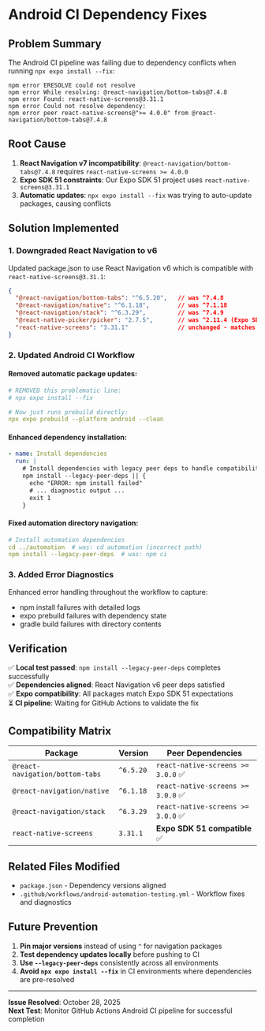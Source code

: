 # Android CI Dependency Fixes

## Problem Summary

The Android CI pipeline was failing due to dependency conflicts when running `npx expo install --fix`:

```
npm error ERESOLVE could not resolve
npm error While resolving: @react-navigation/bottom-tabs@7.4.8
npm error Found: react-native-screens@3.31.1
npm error Could not resolve dependency:
npm error peer react-native-screens@">= 4.0.0" from @react-navigation/bottom-tabs@7.4.8
```

## Root Cause

1. **React Navigation v7 incompatibility**: `@react-navigation/bottom-tabs@7.4.8` requires `react-native-screens >= 4.0.0`
2. **Expo SDK 51 constraints**: Our Expo SDK 51 project uses `react-native-screens@3.31.1`
3. **Automatic updates**: `npx expo install --fix` was trying to auto-update packages, causing conflicts

## Solution Implemented

### 1. Downgraded React Navigation to v6
Updated package.json to use React Navigation v6 which is compatible with `react-native-screens@3.31.1`:

```json
{
  "@react-navigation/bottom-tabs": "^6.5.20",   // was ^7.4.8
  "@react-navigation/native": "^6.1.18",        // was ^7.1.18  
  "@react-navigation/stack": "^6.3.29",         // was ^7.4.9
  "@react-native-picker/picker": "2.7.5",       // was ^2.11.4 (Expo SDK 51 compatible)
  "react-native-screens": "3.31.1"              // unchanged - matches Expo SDK 51
}
```

### 2. Updated Android CI Workflow

#### Removed automatic package updates:
```yaml
# REMOVED this problematic line:
# npx expo install --fix

# Now just runs prebuild directly:
npx expo prebuild --platform android --clean
```

#### Enhanced dependency installation:
```yaml
- name: Install dependencies
  run: |
    # Install dependencies with legacy peer deps to handle compatibility issues
    npm install --legacy-peer-deps || {
      echo "ERROR: npm install failed"
      # ... diagnostic output ...
      exit 1
    }
```

#### Fixed automation directory navigation:
```yaml
# Install automation dependencies  
cd ../automation  # was: cd automation (incorrect path)
npm install --legacy-peer-deps  # was: npm ci
```

### 3. Added Error Diagnostics

Enhanced error handling throughout the workflow to capture:
- npm install failures with detailed logs
- expo prebuild failures with dependency state
- gradle build failures with directory contents

## Verification

✅ **Local test passed**: `npm install --legacy-peer-deps` completes successfully  
✅ **Dependencies aligned**: React Navigation v6 peer deps satisfied  
✅ **Expo compatibility**: All packages match Expo SDK 51 expectations  
⏳ **CI pipeline**: Waiting for GitHub Actions to validate the fix

## Compatibility Matrix

| Package | Version | Peer Dependencies |
|---------|---------|-------------------|
| `@react-navigation/bottom-tabs` | `^6.5.20` | `react-native-screens >= 3.0.0` ✅ |
| `@react-navigation/native` | `^6.1.18` | `react-native-screens >= 3.0.0` ✅ |
| `@react-navigation/stack` | `^6.3.29` | `react-native-screens >= 3.0.0` ✅ |
| `react-native-screens` | `3.31.1` | **Expo SDK 51 compatible** ✅ |

## Related Files Modified

- `package.json` - Dependency versions aligned
- `.github/workflows/android-automation-testing.yml` - Workflow fixes and diagnostics

## Future Prevention

1. **Pin major versions** instead of using `^` for navigation packages
2. **Test dependency updates locally** before pushing to CI
3. **Use `--legacy-peer-deps`** consistently across all environments
4. **Avoid `npx expo install --fix`** in CI environments where dependencies are pre-resolved

---

**Issue Resolved**: October 28, 2025  
**Next Test**: Monitor GitHub Actions Android CI pipeline for successful completion